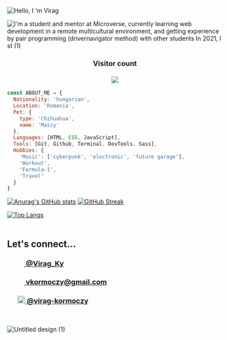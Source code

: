![Hello, I 'm Virag](https://user-images.githubusercontent.com/79658534/161106253-6205135b-3dbc-47f4-8782-b63bbdee8c71.png)


![I'm a student and mentor at Microverse, currently learning web development in a remote multicultural environment, and getting experience by pair programming (drivernavigator method) with other students  In 2021, I st (1)](https://user-images.githubusercontent.com/79658534/161117284-996e7848-2758-499f-98ec-b2986660f6c3.gif)





<h3 align="center"> 
  Visitor count<br><br>
  <img src="https://profile-counter.glitch.me/virag-ky/count.svg" />
</h3>

```javaScript
const ABOUT_ME = {
  Nationality: 'hungarian',
  Location: 'Romania',
  Pet: {
    type: 'Chihuahua',
    name: 'Maisy'
  },
  Languages: [HTML, CSS, JavaScript],
  Tools: [Git, Github, Terminal, DevTools, Sass],
  Hobbies: {
    'Music': ['cyberpunk', 'electronic', 'future garage'],
    'Workout',
    'Formula-1',
    'Travel'
  }
}
```
[![Anurag's GitHub stats](https://github-readme-stats.vercel.app/api?username=virag-ky&show_icons=true&theme=radical)](https://github.com/anuraghazra/github-readme-stats)        [![GitHub Streak](https://github-readme-streak-stats.herokuapp.com?user=virag-ky&theme=radical&date_format=M%20j%5B%2C%20Y%5D)](https://git.io/streak-stats)

 [![Top Langs](https://github-readme-stats.vercel.app/api/top-langs/?username=virag-ky&theme=radical&hide=Less&layout=compact)](https://github.com/anuraghazra/github-readme-stats)
<br>
<br>
<h2>Let's connect...</h2>
<ul>
<h3><a href="https://twitter.com/Virag_Ky" target="_blank"><img src="https://user-images.githubusercontent.com/79658534/150798648-38f1ed89-848c-4e24-9395-c748b2adeff7.png" width="16px">&nbsp@Virag_Ky</a></h3>
<h3><a href="mailto:vkormoczy@gmail.com"><img src="https://user-images.githubusercontent.com/79658534/155697385-9f83bc34-bd2a-4338-9394-c83ee8be9896.png" width="16px">&nbspvkormoczy@gmail.com</a></h3>
<h3><a href="https://www.linkedin.com/in/virag-kormoczy-1b5b23208/"><img src="https://user-images.githubusercontent.com/79658534/155697061-56d45708-ad01-4ffc-9697-570007606fd3.png" width="18px">&nbsp@virag-kormoczy</a></h3>
</ul>
<br>

![Untitled design (1)](https://user-images.githubusercontent.com/79658534/161379676-8353334e-4467-416c-90fc-76655a6c5b99.gif)

